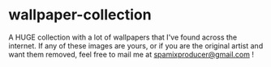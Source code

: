 # wallpaper-collection
 A HUGE collection with a lot of wallpapers that I've found across the internet. If any of these images are yours, or if you are the original artist and want them removed, feel free to mail me at spamixproducer@gmail.com ! 

